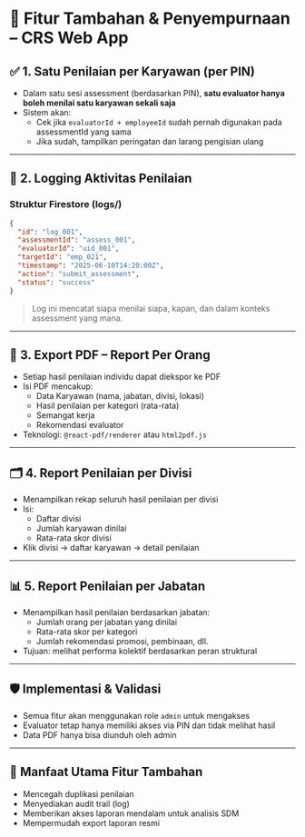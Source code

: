 # 🚀 Fitur Tambahan & Penyempurnaan – CRS Web App

## ✅ 1. Satu Penilaian per Karyawan (per PIN)
- Dalam satu sesi assessment (berdasarkan PIN), **satu evaluator hanya boleh menilai satu karyawan sekali saja**
- Sistem akan:
  - Cek jika `evaluatorId + employeeId` sudah pernah digunakan pada assessmentId yang sama
  - Jika sudah, tampilkan peringatan dan larang pengisian ulang

---

## 🧾 2. Logging Aktivitas Penilaian

### Struktur Firestore (logs/)

```json
{
  "id": "log_001",
  "assessmentId": "assess_001",
  "evaluatorId": "uid_001",
  "targetId": "emp_021",
  "timestamp": "2025-06-10T14:20:00Z",
  "action": "submit_assessment",
  "status": "success"
}
```

> Log ini mencatat siapa menilai siapa, kapan, dan dalam konteks assessment yang mana.

---

## 📄 3. Export PDF – Report Per Orang

- Setiap hasil penilaian individu dapat diekspor ke PDF
- Isi PDF mencakup:
  - Data Karyawan (nama, jabatan, divisi, lokasi)
  - Hasil penilaian per kategori (rata-rata)
  - Semangat kerja
  - Rekomendasi evaluator
- Teknologi: `@react-pdf/renderer` atau `html2pdf.js`

---

## 🗂️ 4. Report Penilaian per Divisi

- Menampilkan rekap seluruh hasil penilaian per divisi
- Isi:
  - Daftar divisi
  - Jumlah karyawan dinilai
  - Rata-rata skor divisi
- Klik divisi → daftar karyawan → detail penilaian

---

## 📊 5. Report Penilaian per Jabatan

- Menampilkan hasil penilaian berdasarkan jabatan:
  - Jumlah orang per jabatan yang dinilai
  - Rata-rata skor per kategori
  - Jumlah rekomendasi promosi, pembinaan, dll.
- Tujuan: melihat performa kolektif berdasarkan peran struktural

---

## 🛡️ Implementasi & Validasi

- Semua fitur akan menggunakan role `admin` untuk mengakses
- Evaluator tetap hanya memiliki akses via PIN dan tidak melihat hasil
- Data PDF hanya bisa diunduh oleh admin

---

## 🧠 Manfaat Utama Fitur Tambahan

- Mencegah duplikasi penilaian
- Menyediakan audit trail (log)
- Memberikan akses laporan mendalam untuk analisis SDM
- Mempermudah export laporan resmi